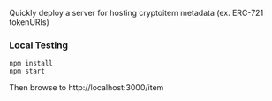 Quickly deploy a server for hosting cryptoitem metadata (ex. ERC-721 tokenURIs)

### Local Testing

```
npm install
npm start

```

Then browse to http://localhost:3000/item